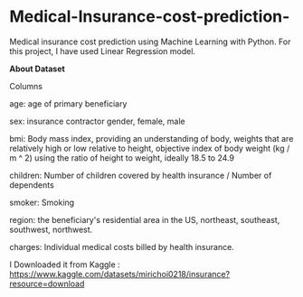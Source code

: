 # Medical-Insurance-cost-prediction-
Medical insurance cost prediction using Machine Learning with Python. For this project, I have used Linear Regression model.


**About Dataset**

Columns

age: age of primary beneficiary

sex: insurance contractor gender, female, male

bmi: Body mass index, providing an understanding of body, weights that are relatively high or low relative to height,
objective index of body weight (kg / m ^ 2) using the ratio of height to weight, ideally 18.5 to 24.9

children: Number of children covered by health insurance / Number of dependents

smoker: Smoking

region: the beneficiary's residential area in the US, northeast, southeast, southwest, northwest.

charges: Individual medical costs billed by health insurance.

I Downloaded it from Kaggle : https://www.kaggle.com/datasets/mirichoi0218/insurance?resource=download
